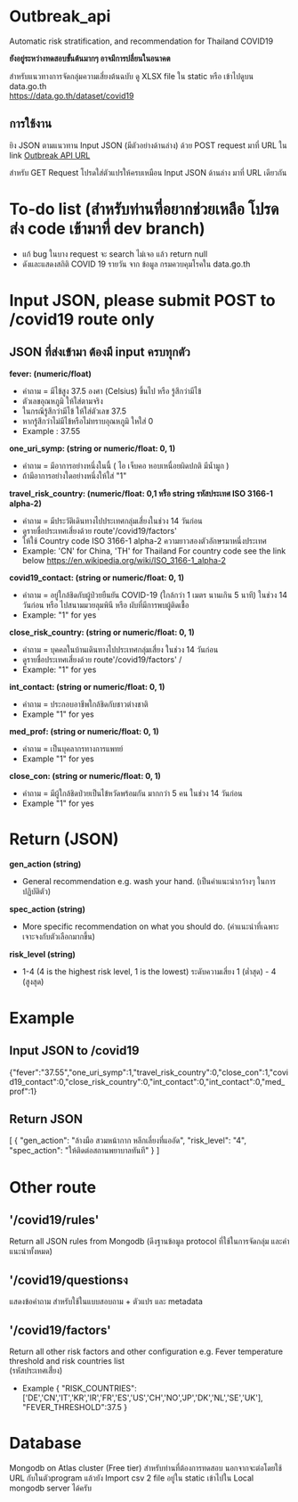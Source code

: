 # Outbreak_api
Automatic risk stratification, and recommendation for Thailand COVID19

**ยังอยู่ระหว่างทดสอบขั้นต้นมากๆ อาจมีการปลี่ยนในอนาคต**

สำหรับแนวทางการจัดกลุ่มความเสี่ยงต้นฉบับ ดู XLSX file ใน static หรือ เข้าไปดูบน data.go.th  
https://data.go.th/dataset/covid19

## การใช้งาน
ยิง JSON ตามแนวทาน Input JSON (มีตัวอย่างด้านล่าง) ด้วย POST request มาที่ URL ใน link
[Outbreak API URL](https://flask-cds.herokuapp.com/covid19)  
  
  สำหรับ GET Request โปรดใส่ตัวแปรให้ครบเหมือน Input JSON ด้านล่าง มาที่ URL เดียวกัน

# To-do list (สำหรับท่านที่อยากช่วยเหลือ โปรดส่ง code เข้ามาที่ dev branch)
- แก้ bug ในบาง request จะ search ไม่เจอ แล้ว return null
- ดังและแสดงสถิติ COVID 19 รายวัน จาก ข้อมูล กรมควบคุมโรคใน data.go.th

# Input JSON, please submit POST to /covid19 route only

## JSON  ที่ส่งเข้ามา ต้องมี input ครบทุกตัว

**fever: (numeric/float)**
- คำถาม = มีไข้สูง 37.5 องศา (Celsius) ขึ้นไป หรือ รู้สึกว่ามีไข้ 
- ตัวเลขอุณหภูมิ ให้ใส่ตามจริง
- ในกรณีรู้สึกว่ามีไข้ ให้ใส่ตัวเลข 37.5 
- หากรู้สึกว่าไม่มีไข้หรือไม่ทราบอุณหภูมิ ใหใส่ 0
- Example : 37.55

**one_uri_symp: (string or numeric/float: 0, 1)**
- คำถาม = มีอาการอย่างหนึ่งในนี้  ( ไอ เจ็บคอ หอบเหนื่อยผิดปกติ มีน้ำมูก )
- ถ้ามีอาการอย่างใดอย่างหนึ่งให้ใส่ "1"

**travel_risk_country: (numeric/float: 0,1 หรือ string รหัสประเทศ ISO 3166-1 alpha-2)**
- คำถาม = มีประวัติเดินทางไปประเทศกลุ่มเสี่ยงในช่วง 14 วันก่อน
- ดูรายชื่อประเทศเสี่ยงด้วย route'/covid19/factors'
- ให้ใช้ Country code ISO 3166-1 alpha-2 ความยาวสองตัวอักษรมาหนึ่งประเทศ
- Example: 'CN' for China, 'TH' for Thailand
For country code see the link below
https://en.wikipedia.org/wiki/ISO_3166-1_alpha-2

**covid19_contact: (string or numeric/float: 0, 1)**
- คำถาม = อยู่ใกล้ชิดกับผู้ป่วยยืนยัน COVID-19 (ใกล้กว่า 1 เมตร นานเกิน 5 นาที) ในช่วง 14 วันก่อน  หรือ ไปสนามมวยลุมพินี  หรือ ผับที่มีการพบผู้ติดเชื้อ
- Example: "1" for yes

**close_risk_country: (string or numeric/float: 0, 1)**
- คำถาม = บุคคลในบ้านเดินทางไปประเทศกลุ่มเสี่ยง ในช่วง 14 วันก่อน
- ดูรายชื่อประเทศเสี่ยงด้วย route'/covid19/factors' /
- Example: "1" for yes

**int_contact: (string or numeric/float: 0, 1)**
- คำถาม = ประกอบอาชีพใกล้ชิดกับชาวต่างชาติ
- Example "1" for yes

**med_prof: (string or numeric/float: 0, 1)**
- คำถาม = เป็นบุคลากรทางการแพทย์
- Example "1" for yes

**close_con: (string or numeric/float: 0, 1)**
- คำถาม = มีผู้ใกล้ชิดป่วยเป็นไข้หวัดพร้อมกัน มากกว่า 5 คน ในช่วง 14 วันก่อน
- Example "1" for yes


# Return (JSON)

**gen_action (string)**
- General recommendation e.g. wash your hand. 
(เป็นคำแนะนำกว้างๆ ในการปฏิบัติตัว)

**spec_action (string)**
- More specific recommendation on what you should do.
(คำแนะนำที่เฉพาะเจาะจงกับตัวเลือกมากขึ้น)

**risk_level (string)**
- 1-4 (4 is the highest risk level, 1 is the lowest)
ระดับความเสี่ยง 1 (ต่ำสุด) - 4 (สูงสุด)


# Example
## Input JSON to /covid19

{"fever":"37.55","one_uri_symp":1,"travel_risk_country":0,"close_con":1,"covid19_contact":0,"close_risk_country":0,"int_contact":0,"int_contact":0,"med_prof":1}

## Return JSON
[
    {
        "gen_action": "ล้างมือ สวมหน้ากาก หลีกเลี่ยงที่แออัด",
        "risk_level": "4",
        "spec_action": "ให้ติดต่อสถานพยาบาลทันที"
    }
]


# Other route

## '/covid19/rules' 
Return all JSON rules from Mongodb
(ดึงฐานข้อมูล protocol ที่ใช้ในการจัดกลุ่ม และคำแนะนำทั้งหมด)

## '/covid19/questionsง
แสดงข้อคำถาม สำหรับใช้ในแบบสอบถาม + ตัวแปร และ metadata

## '/covid19/factors'
Return all other risk factors and other configuration e.g. Fever temperature threshold and risk countries list   
(รหัสประเทศเสี่่ยง)
- Example
{
"RISK_COUNTRIES":['DE','CN','IT','KR','IR','FR','ES','US','CH','NO','JP','DK','NL','SE','UK'],
"FEVER_THRESHOLD":37.5
}


# Database
Mongodb on Atlas cluster (Free tier)
สำหรับท่านที่ต้องการทดสอบ นอกจากจะต่อโดยใช้ URL กับในตัวprogram แล้วยัง Import csv 2 file อยู่ใน static เข้าไปใน Local mongodb server ได้ครับ
